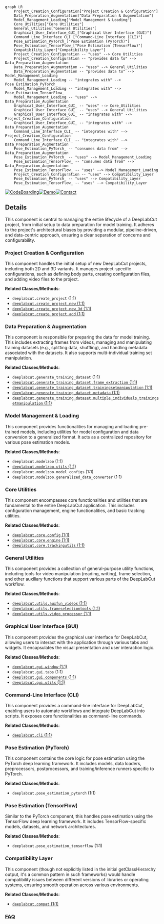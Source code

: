 ```mermaid
graph LR
    Project_Creation_Configuration["Project Creation & Configuration"]
    Data_Preparation_Augmentation["Data Preparation & Augmentation"]
    Model_Management_Loading["Model Management & Loading"]
    Core_Utilities["Core Utilities"]
    General_Utilities["General Utilities"]
    Graphical_User_Interface_GUI_["Graphical User Interface (GUI)"]
    Command_Line_Interface_CLI_["Command-Line Interface (CLI)"]
    Pose_Estimation_PyTorch_["Pose Estimation (PyTorch)"]
    Pose_Estimation_TensorFlow_["Pose Estimation (TensorFlow)"]
    Compatibility_Layer["Compatibility Layer"]
    Project_Creation_Configuration -- "uses" --> Core_Utilities
    Project_Creation_Configuration -- "provides data to" --> Data_Preparation_Augmentation
    Data_Preparation_Augmentation -- "uses" --> General_Utilities
    Data_Preparation_Augmentation -- "provides data to" --> Model_Management_Loading
    Model_Management_Loading -- "integrates with" --> Pose_Estimation_PyTorch_
    Model_Management_Loading -- "integrates with" --> Pose_Estimation_TensorFlow_
    Model_Management_Loading -- "uses" --> Data_Preparation_Augmentation
    Graphical_User_Interface_GUI_ -- "uses" --> Core_Utilities
    Graphical_User_Interface_GUI_ -- "uses" --> General_Utilities
    Graphical_User_Interface_GUI_ -- "integrates with" --> Project_Creation_Configuration
    Graphical_User_Interface_GUI_ -- "integrates with" --> Data_Preparation_Augmentation
    Command_Line_Interface_CLI_ -- "integrates with" --> Project_Creation_Configuration
    Command_Line_Interface_CLI_ -- "integrates with" --> Data_Preparation_Augmentation
    Pose_Estimation_PyTorch_ -- "consumes data from" --> Data_Preparation_Augmentation
    Pose_Estimation_PyTorch_ -- "uses" --> Model_Management_Loading
    Pose_Estimation_TensorFlow_ -- "consumes data from" --> Data_Preparation_Augmentation
    Pose_Estimation_TensorFlow_ -- "uses" --> Model_Management_Loading
    Project_Creation_Configuration -- "uses" --> Compatibility_Layer
    Pose_Estimation_PyTorch_ -- "uses" --> Compatibility_Layer
    Pose_Estimation_TensorFlow_ -- "uses" --> Compatibility_Layer
```

[![CodeBoarding](https://img.shields.io/badge/Generated%20by-CodeBoarding-9cf?style=flat-square)](https://github.com/CodeBoarding/CodeBoarding)[![Demo](https://img.shields.io/badge/Try%20our-Demo-blue?style=flat-square)](https://www.codeboarding.org/demo)[![Contact](https://img.shields.io/badge/Contact%20us%20-%20contact@codeboarding.org-lightgrey?style=flat-square)](mailto:contact@codeboarding.org)

## Details

This component is central to managing the entire lifecycle of a DeepLabCut project, from initial setup to data preparation for model training. It adheres to the project's architectural biases by providing a modular, pipeline-driven, and data-centric approach, ensuring a clear separation of concerns and configurability.

### Project Creation & Configuration
This component handles the initial setup of new DeepLabCut projects, including both 2D and 3D variants. It manages project-specific configurations, such as defining body parts, creating configuration files, and adding video files to the project.


**Related Classes/Methods**:

- `deeplabcut.create_project` (1:1)
- <a href="https://github.com/DeepLabCut/DeepLabCut/blob/main/deeplabcut/create_project/new.py#L1-L1" target="_blank" rel="noopener noreferrer">`deeplabcut.create_project.new` (1:1)</a>
- <a href="https://github.com/DeepLabCut/DeepLabCut/blob/main/deeplabcut/create_project/new_3d.py#L1-L1" target="_blank" rel="noopener noreferrer">`deeplabcut.create_project.new_3d` (1:1)</a>
- <a href="https://github.com/DeepLabCut/DeepLabCut/blob/main/deeplabcut/create_project/add.py#L1-L1" target="_blank" rel="noopener noreferrer">`deeplabcut.create_project.add` (1:1)</a>


### Data Preparation & Augmentation
This component is responsible for preparing the data for model training. This includes extracting frames from videos, managing and manipulating training datasets (e.g., splitting data, shuffling), and handling metadata associated with the datasets. It also supports multi-individual training set manipulation.


**Related Classes/Methods**:

- `deeplabcut.generate_training_dataset` (1:1)
- <a href="https://github.com/DeepLabCut/DeepLabCut/blob/main/deeplabcut/generate_training_dataset/frame_extraction.py#L1-L1" target="_blank" rel="noopener noreferrer">`deeplabcut.generate_training_dataset.frame_extraction` (1:1)</a>
- <a href="https://github.com/DeepLabCut/DeepLabCut/blob/main/deeplabcut/generate_training_dataset/trainingsetmanipulation.py#L1-L1" target="_blank" rel="noopener noreferrer">`deeplabcut.generate_training_dataset.trainingsetmanipulation` (1:1)</a>
- <a href="https://github.com/DeepLabCut/DeepLabCut/blob/main/deeplabcut/generate_training_dataset/metadata.py#L1-L1" target="_blank" rel="noopener noreferrer">`deeplabcut.generate_training_dataset.metadata` (1:1)</a>
- <a href="https://github.com/DeepLabCut/DeepLabCut/blob/main/deeplabcut/generate_training_dataset/multiple_individuals_trainingsetmanipulation.py#L1-L1" target="_blank" rel="noopener noreferrer">`deeplabcut.generate_training_dataset.multiple_individuals_trainingsetmanipulation` (1:1)</a>


### Model Management & Loading
This component provides functionalities for managing and loading pre-trained models, including utilities for model configuration and data conversion to a generalized format. It acts as a centralized repository for various pose estimation models.


**Related Classes/Methods**:

- `deeplabcut.modelzoo` (1:1)
- <a href="https://github.com/DeepLabCut/DeepLabCut/blob/main/deeplabcut/modelzoo/utils.py#L1-L1" target="_blank" rel="noopener noreferrer">`deeplabcut.modelzoo.utils` (1:1)</a>
- `deeplabcut.modelzoo.model_configs` (1:1)
- `deeplabcut.modelzoo.generalized_data_converter` (1:1)


### Core Utilities
This component encompasses core functionalities and utilities that are fundamental to the entire DeepLabCut application. This includes configuration management, engine functionalities, and basic tracking utilities.


**Related Classes/Methods**:

- <a href="https://github.com/DeepLabCut/DeepLabCut/blob/main/deeplabcut/core/config.py#L1-L1" target="_blank" rel="noopener noreferrer">`deeplabcut.core.config` (1:1)</a>
- <a href="https://github.com/DeepLabCut/DeepLabCut/blob/main/deeplabcut/core/engine.py#L1-L1" target="_blank" rel="noopener noreferrer">`deeplabcut.core.engine` (1:1)</a>
- <a href="https://github.com/DeepLabCut/DeepLabCut/blob/main/deeplabcut/core/trackingutils.py#L1-L1" target="_blank" rel="noopener noreferrer">`deeplabcut.core.trackingutils` (1:1)</a>


### General Utilities
This component provides a collection of general-purpose utility functions, including tools for video manipulation (reading, writing), frame selection, and other auxiliary functions that support various parts of the DeepLabCut workflow.


**Related Classes/Methods**:

- <a href="https://github.com/DeepLabCut/DeepLabCut/blob/main/deeplabcut/utils/auxfun_videos.py#L1-L1" target="_blank" rel="noopener noreferrer">`deeplabcut.utils.auxfun_videos` (1:1)</a>
- <a href="https://github.com/DeepLabCut/DeepLabCut/blob/main/deeplabcut/utils/frameselectiontools.py#L1-L1" target="_blank" rel="noopener noreferrer">`deeplabcut.utils.frameselectiontools` (1:1)</a>
- <a href="https://github.com/DeepLabCut/DeepLabCut/blob/main/deeplabcut/utils/video_processor.py#L1-L1" target="_blank" rel="noopener noreferrer">`deeplabcut.utils.video_processor` (1:1)</a>


### Graphical User Interface (GUI)
This component provides the graphical user interface for DeepLabCut, allowing users to interact with the application through various tabs and widgets. It encapsulates the visual presentation and user interaction logic.


**Related Classes/Methods**:

- <a href="https://github.com/DeepLabCut/DeepLabCut/blob/main/deeplabcut/gui/window.py#L1-L1" target="_blank" rel="noopener noreferrer">`deeplabcut.gui.window` (1:1)</a>
- `deeplabcut.gui.tabs` (1:1)
- <a href="https://github.com/DeepLabCut/DeepLabCut/blob/main/deeplabcut/gui/components.py#L1-L1" target="_blank" rel="noopener noreferrer">`deeplabcut.gui.components` (1:1)</a>
- <a href="https://github.com/DeepLabCut/DeepLabCut/blob/main/deeplabcut/gui/utils.py#L1-L1" target="_blank" rel="noopener noreferrer">`deeplabcut.gui.utils` (1:1)</a>


### Command-Line Interface (CLI)
This component provides a command-line interface for DeepLabCut, enabling users to automate workflows and integrate DeepLabCut into scripts. It exposes core functionalities as command-line commands.


**Related Classes/Methods**:

- <a href="https://github.com/DeepLabCut/DeepLabCut/blob/main/deeplabcut/cli.py#L1-L1" target="_blank" rel="noopener noreferrer">`deeplabcut.cli` (1:1)</a>


### Pose Estimation (PyTorch)
This component contains the core logic for pose estimation using the PyTorch deep learning framework. It includes models, data loaders, preprocessors, postprocessors, and training/inference runners specific to PyTorch.


**Related Classes/Methods**:

- `deeplabcut.pose_estimation_pytorch` (1:1)


### Pose Estimation (TensorFlow)
Similar to the PyTorch component, this handles pose estimation using the TensorFlow deep learning framework. It includes TensorFlow-specific models, datasets, and network architectures.


**Related Classes/Methods**:

- `deeplabcut.pose_estimation_tensorflow` (1:1)


### Compatibility Layer
This component (though not explicitly listed in the initial getClassHierarchy output, it's a common pattern in such frameworks) would handle compatibility issues between different versions of libraries or operating systems, ensuring smooth operation across various environments.


**Related Classes/Methods**:

- <a href="https://github.com/DeepLabCut/DeepLabCut/blob/main/deeplabcut/compat.py#L1-L1" target="_blank" rel="noopener noreferrer">`deeplabcut.compat` (1:1)</a>




### [FAQ](https://github.com/CodeBoarding/GeneratedOnBoardings/tree/main?tab=readme-ov-file#faq)